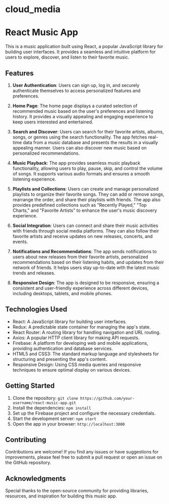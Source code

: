 # cloud_media
# React Music App

This is a music application built using React, a popular JavaScript library for building user interfaces. It provides a seamless and intuitive platform for users to explore, discover, and listen to their favorite music.

## Features

1. **User Authentication**: Users can sign up, log in, and securely authenticate themselves to access personalized features and preferences.

2. **Home Page**: The home page displays a curated selection of recommended music based on the user's preferences and listening history. It provides a visually appealing and engaging experience to keep users interested and entertained.

3. **Search and Discover**: Users can search for their favorite artists, albums, songs, or genres using the search functionality. The app fetches real-time data from a music database and presents the results in a visually appealing manner. Users can also discover new music based on personalized recommendations.

4. **Music Playback**: The app provides seamless music playback functionality, allowing users to play, pause, skip, and control the volume of songs. It supports various audio formats and ensures a smooth listening experience.

5. **Playlists and Collections**: Users can create and manage personalized playlists to organize their favorite songs. They can add or remove songs, rearrange the order, and share their playlists with friends. The app also provides predefined collections such as "Recently Played," "Top Charts," and "Favorite Artists" to enhance the user's music discovery experience.

6. **Social Integration**: Users can connect and share their music activities with friends through social media platforms. They can also follow their favorite artists and receive updates on new releases, concerts, and events.

7. **Notifications and Recommendations**: The app sends notifications to users about new releases from their favorite artists, personalized recommendations based on their listening habits, and updates from their network of friends. It helps users stay up-to-date with the latest music trends and releases.

8. **Responsive Design**: The app is designed to be responsive, ensuring a consistent and user-friendly experience across different devices, including desktops, tablets, and mobile phones.

## Technologies Used

- React: A JavaScript library for building user interfaces.
- Redux: A predictable state container for managing the app's state.
- React Router: A routing library for handling navigation and URL routing.
- Axios: A popular HTTP client library for making API requests.
- Firebase: A platform for developing web and mobile applications, providing authentication and database services.
- HTML5 and CSS3: The standard markup language and stylesheets for structuring and presenting the app's content.
- Responsive Design: Using CSS media queries and responsive techniques to ensure optimal display on various devices.

## Getting Started

1. Clone the repository: `git clone https://github.com/your-username/react-music-app.git`
2. Install the dependencies: `npm install`
3. Set up the Firebase project and configure the necessary credentials.
4. Start the development server: `npm start`
5. Open the app in your browser: `http://localhost:3000`

## Contributing

Contributions are welcome! If you find any issues or have suggestions for improvements, please feel free to submit a pull request or open an issue on the GitHub repository.

## Acknowledgments

Special thanks to the open-source community for providing libraries, resources, and inspiration for building this music app.
